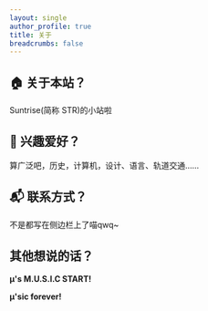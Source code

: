 ```yaml
---
layout: single
author_profile: true
title: 关于
breadcrumbs: false
---
```

## 🏠 关于本站？
Suntrise(简称 STR)的小站啦

## 🎨 兴趣爱好？
算广泛吧，历史，计算机，设计、语言、轨道交通……

## 📬 联系方式？
不是都写在侧边栏上了喵qwq~

## 其他想说的话？
**μ's M.U.S.I.C START!**

**μ'sic forever!**


